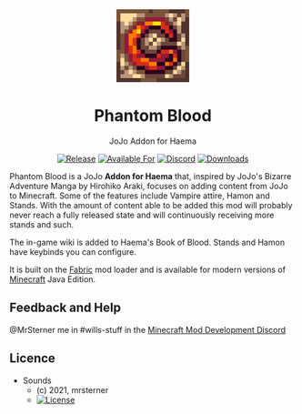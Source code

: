 <div align="center">

<img alt="Example Icon" src="src/main/resources/assets/phantomblood/icon.png" width="128">

# Phantom Blood

JoJo Addon for Haema

<!-- todo: replace 494721 with your CurseForge project id -->
[![Release](https://img.shields.io/github/v/release/mrsterner/phantomblood?style=for-the-badge&include_prereleases&sort=semver)][releases]
[![Available For](https://img.shields.io/badge/dynamic/json?label=Available%20For&style=for-the-badge&color=34aa2f&query=gameVersionLatestFiles%5B0%5D.gameVersion&url=https%3A%2F%2Faddons-ecs.forgesvc.net%2Fapi%2Fv2%2Faddon%2F476239)][curseforge]
<a href="https://discord.gg/G3QsRGzj9B"><img src="https://img.shields.io/discord/620934202875183104?color=5865f2&label=Feedback%20%26%20Help&style=for-the-badge" alt="Discord"></a>
[![Downloads](https://img.shields.io/badge/dynamic/json?label=Downloads&style=for-the-badge&color=f16436&query=downloadCount&url=https%3A%2F%2Faddons-ecs.forgesvc.net%2Fapi%2Fv2%2Faddon%2F476239)][curseforge:files]

</div>
  
Phantom Blood is a JoJo **Addon for Haema** that, inspired by JoJo's Bizarre Adventure Manga by Hirohiko Araki, focuses on adding content from JoJo to Minecraft. Some of the features include Vampire attire, Hamon and Stands. With the amount of content able to be added this mod will probably never reach a fully released state and will continuously receiving more stands and such. 

The in-game wiki is added to Haema's Book of Blood. Stands and Hamon have keybinds you can configure.

It is built on the [Fabric][fabric] mod loader and is available for modern
versions of [Minecraft][minecraft] Java Edition.

## Feedback and Help

@MrSterner me in #wills-stuff in the [Minecraft Mod Development Discord][contributing]

## Licence

* Sounds
  - (c) 2021, mrsterner
  - [![License](https://img.shields.io/badge/License-CC%20BY--NC--SA%203.0-yellow.svg?style=flat-square)](https://creativecommons.org/licenses/by-nc-sa/3.0/)

[contributing]: https://discord.gg/G3QsRGzj9B
[curseforge]: https://curseforge.com/minecraft/mc-mods/phantom-blood
[curseforge:files]: https://curseforge.com/minecraft/mc-mods/phantom-blood/files
[fabric]: https://fabricmc.net/
[minecraft]: https://minecraft.net/
[releases]: https://github.com/mrsterner/phantomblood/releases
[security]: .github/SECURITY.md  
  
  

